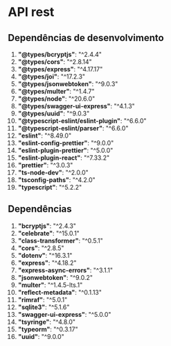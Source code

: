 # API rest

## Dependências de desenvolvimento
1. **"@types/bcryptjs"**: "^2.4.4"
2. **"@types/cors"**: "^2.8.14"
3. **"@types/express"**: "^4.17.17"
4. **"@types/joi"**: "^17.2.3"
5. **"@types/jsonwebtoken"**: "^9.0.3"
6. **"@types/multer"**: "^1.4.7"
7. **"@types/node"**: "^20.6.0"
8. **"@types/swagger-ui-express"**: "^4.1.3"
9. **"@types/uuid"**: "^9.0.3"
10. **"@typescript-eslint/eslint-plugin"**: "^6.6.0"
11. **"@typescript-eslint/parser"**: "^6.6.0"
12. **"eslint"**: "^8.49.0"
13. **"eslint-config-prettier"**: "^9.0.0"
14. **"eslint-plugin-prettier"**: "^5.0.0"
15. **"eslint-plugin-react"**: "^7.33.2"
16. **"prettier"**: "^3.0.3"
17. **"ts-node-dev"**: "^2.0.0"
18. **"tsconfig-paths"**: "^4.2.0"
19. **"typescript"**: "^5.2.2"

## Dependências
1. **"bcryptjs"**: "^2.4.3"
2. **"celebrate"**: "^15.0.1"
3. **"class-transformer"**: "^0.5.1"
4. **"cors"**: "^2.8.5"
5. **"dotenv"**: "^16.3.1"
6. **"express"**: "^4.18.2"
7. **"express-async-errors"**: "^3.1.1"
8. **"jsonwebtoken"**: "^9.0.2"
9. **"multer"**: "^1.4.5-lts.1"
10. **"reflect-metadata"**: "^0.1.13"
11. **"rimraf"**: "^5.0.1"
12. **"sqlite3"**: "^5.1.6"
13. **"swagger-ui-express"**: "^5.0.0"
14. **"tsyringe"**: "^4.8.0"
15. **"typeorm"**: "^0.3.17"
16. **"uuid"**: "^9.0.0"
